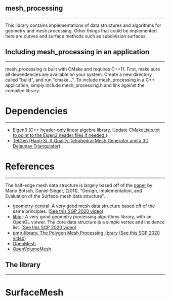 ## mesh_processing
------------------------
This library contains implementations of data structures and algorithms for geometry and mesh processing.
Other things that could be implemented here are curves and surface methods such as subdivision surfaces.

## Including mesh_processing in an application
-----------------------
mesh_processing is built with CMake and requires C++11.
First, make sure all dependencies are available on your system. Create a new directory called "build", and
run "cmake ..".
To include mesh_processing in a C++ application,
simply include mesh_processing.h and link against the compiled library.

# Dependencies
-----------------------
- [Eigen3 (C++ header-only linear algebra library. Update CMakeLists.txt to point to the Eigen3 header files if needed.)](https://gitlab.com/libeigen/eigen)
- [TetGen (Hang Si. A Quality Tetrahedral Mesh Generator and a 3D Delaunay Triangulator)](http://wias-berlin.de/software/index.jsp?id=TetGen&lang=1)


# References
-----------------------
The half-edge mesh data structure is largely based off of the [paper](imr.sandia.gov/papers/imr20/Sieger.pdf) by Mario Botsch, Daniel Sieger, (2011), "Design, Implementation, and Evaluation of the Surface_mesh data structure".

- [geometry-central](https://github.com/nmwsharp/geometry-central):
    A very good mesh data structure based off of the same principles.
    ([See this SGP 2020 video](https://www.youtube.com/watch?v=mw5Xz9CFZ7A))
- [libigl](https://github.com/libigl/libigl):
    A very good geometry processing algorithms library, with an OpenGL viewer. The core data structure is a simple
    vertex and incidence list.
    ([See this SGP 2020 video](https://www.youtube.com/watch?v=OSQWCABxLsM))
- [pmp-library, The Polygon Mesh Processing library](https://github.com/pmp-library/pmp-library)
    ([See this SGP 2020 video](https://www.youtube.com/watch?v=RXc9af0Rq8s))
- [OpenMesh](https://www.graphics.rwth-aachen.de/software/openmesh/)
- [OpenVolumeMesh](https://www.graphics.rwth-aachen.de/software/openvolumemesh/)


## The library
-----------------------
# SurfaceMesh



